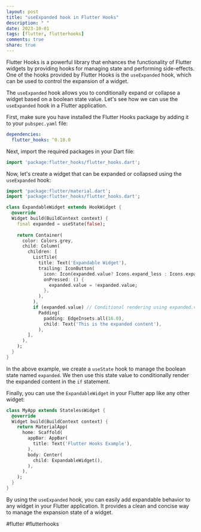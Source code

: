 ```yaml
---
layout: post
title: "useExpanded hook in Flutter Hooks"
description: " "
date: 2023-10-01
tags: [flutter, flutterhooks]
comments: true
share: true
---
```


Flutter Hooks is a powerful library that enhances the functionality of Flutter widgets by providing hooks for managing state and performing side-effects. One of the hooks provided by Flutter Hooks is the `useExpanded` hook, which can be used to control the expansion of a widget.

The `useExpanded` hook allows you to conditionally expand or collapse a widget based on a boolean state value. Let's see how we can use the `useExpanded` hook in a Flutter application.

First, make sure you have installed the Flutter Hooks package by adding it to your `pubspec.yaml` file:

```yaml
dependencies:
  flutter_hooks: ^0.18.0
```

Next, import the required packages in your Dart file:

```dart
import 'package:flutter_hooks/flutter_hooks.dart';
```

Now, let's create a widget that can be expanded or collapsed using the `useExpanded` hook:

```dart
import 'package:flutter/material.dart';
import 'package:flutter_hooks/flutter_hooks.dart';

class ExpandableWidget extends HookWidget {
  @override
  Widget build(BuildContext context) {
    final expanded = useState(false);
    
    return Container(
      color: Colors.grey,
      child: Column(
        children: [
          ListTile(
            title: Text('Expandable Widget'),
            trailing: IconButton(
              icon: Icon(expanded.value? Icons.expand_less : Icons.expand_more),
              onPressed: () {
                expanded.value = !expanded.value;
              },
            ),
          ),
          if (expanded.value) // Conditional rendering using expanded.value
            Padding(
              padding: EdgeInsets.all(16.0),
              child: Text('This is the expanded content'),
            ),
        ],
      ),
    );
  }
}
```

In the above example, we create a `useState` hook to manage the boolean state named `expanded`. We then use this state value to conditionally render the expanded content in the `if` statement.

Finally, you can use the `ExpandableWidget` in your Flutter app like any other widget:

```dart
class MyApp extends StatelessWidget {
  @override
  Widget build(BuildContext context) {
    return MaterialApp(
      home: Scaffold(
        appBar: AppBar(
          title: Text('Flutter Hooks Example'),
        ),
        body: Center(
          child: ExpandableWidget(),
        ),
      ),
    );
  }
}
```

By using the `useExpanded` hook, you can easily add expandable behavior to any widget in your Flutter application. It provides a clean and concise way to manage the expansion state of a widget.

#flutter #flutterhooks